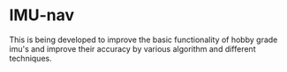 # IMU-nav
This is being developed to improve the basic functionality of hobby grade imu's and improve their accuracy by various algorithm and different techniques.

